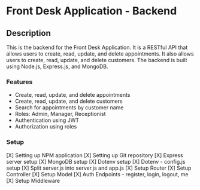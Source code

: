# Front Desk Application - Backend

## Description

This is the backend for the Front Desk Application. It is a RESTful API that allows users to create, read, update, and delete appointments. It also allows users to create, read, update, and delete customers. The backend is built using Node.js, Express.js, and MongoDB.

### Features

- Create, read, update, and delete appointments
- Create, read, update, and delete customers
- Search for appointments by customer name
- Roles: Admin, Manager, Receptionist
- Authentication using JWT
- Authorization using roles

### Setup

[X] Setting up NPM application
[X] Setting up Git repository
[X] Express server setup
[X] MongoDB setup
[X] Dotenv setup
[X] Dotenv - config.js setup
[X] Split server.js into server.js and app.js
[X] Setup Router
[X] Setup Controller
[X] Setup Model
[X] Auth Endpoints - register, login, logout, me
[X] Setup Middleware
